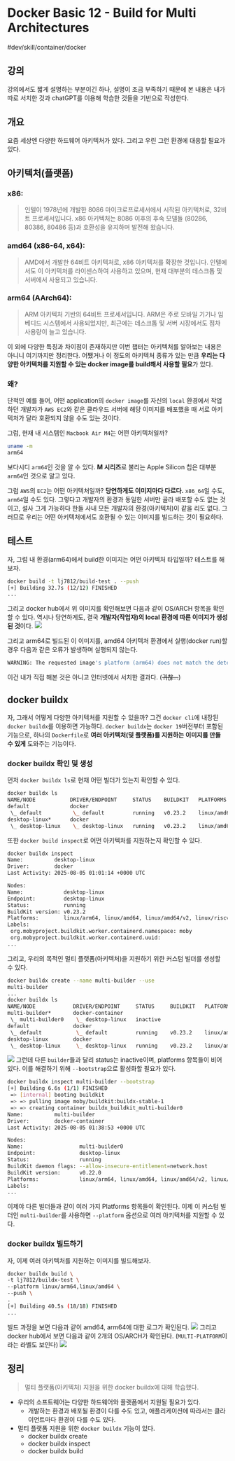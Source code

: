 # Docker Basic 12 - Build for Multi Architectures

#dev/skill/container/docker

## 강의
강의에서도 짧게 설명하는 부분이긴 하나, 설명이 조금 부족하기 때문에 본 내용은 내가 따로 서치한 것과 chatGPT를 이용해 학습한 것들을 기반으로 작성한다.

## 개요
요즘 세상엔 다양한 하드웨어 아키텍처가 있다. 그리고 우린 그런 환경에 대응할 필요가 있다.

## 아키텍처(플랫폼)
### x86:
> 인텔이 1978년에 개발한 8086 마이크로프로세서에서 시작된 아키텍처로, 32비트 프로세서입니다. x86 아키텍처는 8086 이후의 후속 모델들 (80286, 80386, 80486 등)과 호환성을 유지하며 발전해 왔습니다.
### amd64 (x86-64, x64):
> AMD에서 개발한 64비트 아키텍처로, x86 아키텍처를 확장한 것입니다. 인텔에서도 이 아키텍처를 라이센스하여 사용하고 있으며, 현재 대부분의 데스크톱 및 서버에서 사용되고 있습니다.
### arm64 (AArch64):
> ARM 아키텍처 기반의 64비트 프로세서입니다. ARM은 주로 모바일 기기나 임베디드 시스템에서 사용되었지만, 최근에는 데스크톱 및 서버 시장에서도 점차 사용량이 늘고 있습니다.

이 외에 다양한 특징과 차이점이 존재하지만 이번 챕터는 아키텍처를 알아보는 내용은 아니니 여기까지만 정리한다. 어쨌거나 이 정도의 아키텍처 종류가 있는 만큼 **우리는 다양한 아키텍처를 지원할 수 있는 docker image를 build해서 사용할 필요**가 있다. 

### 왜?
단적인 예를 들어, 어떤 application의 `docker image`를 자신의 `local` 환경에서 작업하던 개발자가 `AWS EC2`와 같은 클라우드 서버에 해당 이미지를 배포했을 때 서로 아키텍처가 달라 호환되지 않을 수도 있는 것이다. 

그럼, 현재 내 시스템인 `Macbook Air M4`는 어떤 아키텍처일까?
```sh
uname -m
arm64
```
보다시디 `arm64`인 것을 알 수 있다. **M 시리즈**로 불리는 Apple Silicon 칩은 대부분 `arm64`인 것으로 알고 있다. 

그럼 `AWS`의 `EC2`는 어떤 아키텍처일까? **당연하게도 이미지마다 다르다.** `x86_64`일 수도, `arm64`일 수도 있다. 그렇다고 개발자의 환경과 동일한 서버만 골라 배포할 수도 없는 것이고, 설사 그게 가능하다 한들 사내 모든 개발자의 환경(아키텍처)이 같을 리도 없다. 그러므로 우리는 어떤 아키텍처에서도 호환될 수 있는 이미지를 빌드하는 것이 필요하다. 

## 테스트
자, 그럼 내 환경(arm64)에서 build한 이미지는 어떤 아키텍처 타입일까? 테스트를 해보자. 
```sh
docker build -t lj7812/build-test . --push
[+] Building 32.7s (12/12) FINISHED
...
```
그리고 docker hub에서 위 이미지를 확인해보면 다음과 같이 OS/ARCH 항목을 확인할 수 있다. 역시나 당연하게도, 결국 **개발자(작업자)의 local 환경에 따른 이미지가 생성된 것**이다. 
![](assets/Docker%20Basic%2012%20-%20Build%20for%20Multi%20Architectures/image%202.png)

그리고 arm64로 빌드된 이 이미지를, amd64 아키텍처 환경에서 실행(docker run)할 경우 다음과 같은 오류가 발생하며 실행되지 않는다. 
```sh
WARNING: The requested image's platform (arm64) does not match the detected host platform (linux/arm64/v8) and no specific platform was requested ...
```
이건 내가 직접 해본 것은 아니고 인터넷에서 서치한 결과다. (~~귀찮...~~)

## docker buildx
자, 그래서 어떻게 다양한 아키텍처를 지원할 수 있을까? 
그건 `docker cli`에 내장된 `docker buildx`를 이용하면 가능하다. `docker buildx`는 `docker 19`버전부터 포함된 기능으로, 하나의 `Dockerfile`로 **여러 아키텍처(및 플랫폼)를 지원하는 이미지를 만들 수 있게** 도와주는 기능이다. 

### docker buildx 확인 및 생성
먼저 `docker buildx ls`로 현재 어떤 빌더가 있는지 확인할 수 있다.
```sh
docker buildx ls
NAME/NODE           DRIVER/ENDPOINT     STATUS    BUILDKIT   PLATFORMS
default             docker
 \_ default          \_ default         running   v0.23.2    linux/amd64 (+2), linux/arm64, linux/ppc64le, linux/s390x, (2 more)
desktop-linux*      docker
 \_ desktop-linux    \_ desktop-linux   running   v0.23.2    linux/amd64 (+2), linux/arm64, linux/ppc64le, linux/s390x, (2 more)
```

또한 `docker build inspect`로 어떤 아키텍처를 지원하는지 확인할 수 있다.
```sh
docker buildx inspect
Name:          desktop-linux
Driver:        docker
Last Activity: 2025-08-05 01:01:14 +0000 UTC

Nodes:
Name:             desktop-linux
Endpoint:         desktop-linux
Status:           running
BuildKit version: v0.23.2
Platforms:        linux/arm64, linux/amd64, linux/amd64/v2, linux/riscv64, linux/ppc64le, linux/s390x, linux/386
Labels:
 org.mobyproject.buildkit.worker.containerd.namespace: moby
 org.mobyproject.buildkit.worker.containerd.uuid: 
...
```

그리고, 우리의 목적인 멀티 플랫폼(아키텍처)을 지원하기 위한 커스텀 빌더를 생성할 수 있다.
```sh
docker buildx create --name multi-builder --use
multi-builder
...
docker buildx ls
NAME/NODE            DRIVER/ENDPOINT     STATUS     BUILDKIT   PLATFORMS
multi-builder*       docker-container
 \_ multi-builder0    \_ desktop-linux   inactive
default              docker
 \_ default           \_ default         running    v0.23.2    linux/amd64 (+2), linux/arm64, linux/ppc64le, linux/s390x, (2 more)
desktop-linux        docker
 \_ desktop-linux     \_ desktop-linux   running    v0.23.2    linux/amd64 (+2), linux/arm64, linux/ppc64le, linux/s390x, (2 more)
```
![](assets/Docker%20Basic%2012%20-%20Build%20for%20Multi%20Architectures/image.png)
그런데 다른 `builder`들과 달리 status는 inactive이며, platforms 항목들이 비어있다. 이를 해결하기 위해 `--bootstrap`으로 활성화할 필요가 있다.
```sh
docker buildx inspect multi-builder --bootstrap
[+] Building 6.6s (1/1) FINISHED
 => [internal] booting buildkit                                                                                                                                                                           
 => => pulling image moby/buildkit:buildx-stable-1                                                                                                                                                        
 => => creating container buildx_buildkit_multi-builder0                                                                                                                                                  
Name:          multi-builder
Driver:        docker-container
Last Activity: 2025-08-05 01:38:53 +0000 UTC

Nodes:
Name:                  multi-builder0
Endpoint:              desktop-linux
Status:                running
BuildKit daemon flags: --allow-insecure-entitlement=network.host
BuildKit version:      v0.22.0
Platforms:             linux/arm64, linux/amd64, linux/amd64/v2, linux/riscv64, linux/ppc64le, linux/s390x, linux/386, linux/arm/v7, linux/arm/v6
Labels:
...
```
이제야 다른 빌더들과 같이 여러 가지 Platforms 항목들이 확인된다. 이제 이 커스텀 빌더인 `multi-builder`를 사용하면 `--platform` 옵션으로 여러 아키텍처를 지원할 수 있다.

### docker buildx 빌드하기
자, 이제 여러 아키텍처를 지원하는 이미지를 빌드해보자.
```sh
docker buildx build \
-t lj7812/buildx-test \
--platform linux/arm64,linux/amd64 \
--push \
. 
[+] Building 40.5s (18/18) FINISHED
...
```
빌드 과정을 보면 다음과 같이 amd64, arm64에 대한 로그가 확인된다.
![](assets/Docker%20Basic%2012%20-%20Build%20for%20Multi%20Architectures/image%203.png)
그리고 docker hub에서 보면 다음과 같이 2개의 OS/ARCH가 확인된다. (`MULTI-PLATFORM`이라는 라벨도 보인다)
![](assets/Docker%20Basic%2012%20-%20Build%20for%20Multi%20Architectures/image%204.png)

## 정리
> 멀티 플랫폼(아키텍처) 지원을 위한 docker buildx에 대해 학습했다.
- 우리의 소프트웨어는 다양한 하드웨어와 플랫폼에서 지원될 필요가 있다.
  - 개발하는 환경과 배포될 환경이 다를 수도 있고, 애플리케이션에 따라서는 클라이언트마다 환경이 다를 수도 있다.
- 멀티 플랫폼 지원을 위한 `docker buildx` 기능이 있다.
  - docker buildx create
  - docker buildx inspect
  - docker buildx build
